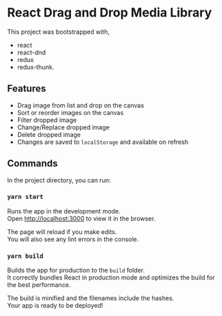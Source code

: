 # React Drag and Drop Media Library

This project was bootstrapped with,
* react 
* react-dnd 
* redux 
* redux-thunk.

## Features

* Drag image from list and drop on the canvas
* Sort or reorder images on the canvas
* Filter dropped image
* Change/Replace dropped image
* Delete dropped image
* Changes are saved to `localStorage` and available on refresh

## Commands

In the project directory, you can run:

### `yarn start`

Runs the app in the development mode.\
Open [http://localhost:3000](http://localhost:3000) to view it in the browser.

The page will reload if you make edits.\
You will also see any lint errors in the console.

### `yarn build`

Builds the app for production to the `build` folder.\
It correctly bundles React in production mode and optimizes the build for the best performance.

The build is minified and the filenames include the hashes.\
Your app is ready to be deployed!
